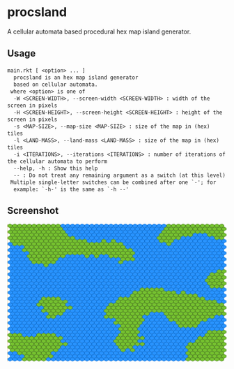 procsland
===========
A cellular automata based procedural hex map island generator.

## Usage
```
main.rkt [ <option> ... ]
  procsland is an hex map island generator
  based on cellular automata.
 where <option> is one of
  -W <SCREEN-WIDTH>, --screen-width <SCREEN-WIDTH> : width of the screen in pixels
  -H <SCREEN-HEIGHT>, --screen-height <SCREEN-HEIGHT> : height of the screen in pixels
  -s <MAP-SIZE>, --map-size <MAP-SIZE> : size of the map in (hex) tiles
  -l <LAND-MASS>, --land-mass <LAND-MASS> : size of the map in (hex) tiles
  -i <ITERATIONS>, --iterations <ITERATIONS> : number of iterations of the cellular automata to perform
  --help, -h : Show this help
  -- : Do not treat any remaining argument as a switch (at this level)
 Multiple single-letter switches can be combined after one `-'; for
  example: `-h-' is the same as `-h --'
```
## Screenshot

![screenshot of procsland in action](images/screenshot.png)
